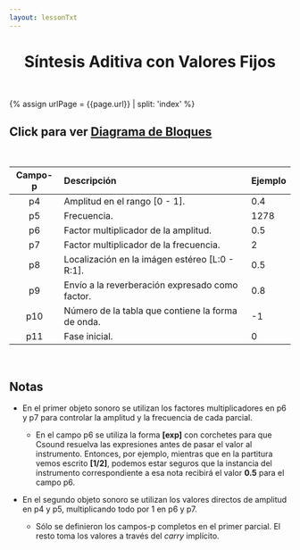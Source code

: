 ```yaml
---
layout: lessonTxt
---
```


# <center>Síntesis Aditiva con Valores Fijos</center>

<br>

{% assign urlPage = {{page.url}} | split: 'index' %}

## Click para ver <a href="#" onclick="document.getElementById('loadDiv').style.display='block';">Diagrama de Bloques</a>

<br>

| Campo-p  | Descripción                                       | Ejemplo |
| :------: | :------------------------------------------------ | ------- |
|   p4     | Amplitud en el rango [0 - 1].                     |    0.4  |
|   p5     | Frecuencia.                                       |   1278  |
|   p6     | Factor multiplicador de la amplitud.              |    0.5  |
|   p7     | Factor multiplicador de la frecuencia.            |      2  |
|   p8     | Localización en la imágen estéreo [L:0 - R:1].    |    0.5  |
|   p9     | Envío a la reverberación expresado como factor.   |    0.8  |
|   p10    | Número de la tabla que contiene la forma de onda. |     -1  |
|   p11    | Fase inicial.                                     |      0  |

<br>

<!--

|   REF    |     =    |  Descripción                                       |
| :------: | :------: | :------------------------------------------------- |
|   DUR    |     p3   | Duración de la nota.                               |
|   AMP    |     p4   | Amplitud en el rango [0 - 1].                      |
|   FREQ   |     p5   | Frecuencia fija.                                   |
|   PHASE  |     p11  | Fase inicial.                                      |
|    WF    |     p10  | Forma de onda.                                     |
|    X     |     p6   | Factor multiplicador de la amplitud.               |
|    Y     |     p7   | Factor multiplicador de la frecuencia.             |
|   PAN    |     p8   | Localización en la imágen estéreo [L:0  - R:1].    |
|   REV    |     p9   | Envío a la reverberación expresado como  factor.   |


<br>

|   REF    |     =    |  Descripción                                                        |
| :------: | :------: | :------------------------------------------------------------------ |
|   DUR    |     p3   | Duración de la nota.                                                |
|    F1    |    -p4   | Tabla con valores de amplitud.                                      |
|    F2    |    -p5   | Tabla con valores de frecuencia.                                    |
|   PHASE  |     p11  | Fase inicial.                                                       |
|    WF    |     p10  | Forma de onda.                                                      |
|    X     |     p6   | Factor multiplicador de la amplitud.                                |
|    Y     |     p7   | Factor multiplicador de la frecuencia.                              |
|    F3    |    -p8   | Tabla con valores de paneo.                                         |
|    F4    |    -p9   | Tabla con factores de envío a la reverb.                            |


<br>

-->

## Notas

* En el primer objeto sonoro se utilizan los factores multiplicadores en p6 y p7 para controlar la amplitud y la frecuencia de cada parcial.
  
  * En el campo p6 se utiliza la forma <b>[exp]</b> con corchetes para que Csound resuelva las expresiones antes de pasar el valor al instrumento. Entonces, por ejemplo, mientras que en la partitura vemos escrito <b>[1/2]</b>, podemos estar seguros que la instancia del instrumento correspondiente a esa nota recibirá el valor <b>0.5</b> para el campo p6.

* En el segundo objeto sonoro se utilizan los valores directos de amplitud en p4 y p5, multiplicando todo por 1 en p6 y p7.

  * Sólo se definieron los campos-p completos en el primer parcial. El resto toma los valores a través del <i>carry</i> implícito.

<br>

<script>
function hideDiv() {
    document.getElementById('loadDiv').style.display='none';
}
document.getElementById('loadDiv').innerHTML = "";
document.getElementById('loadDiv').style.background = 'black url({{site.baseurl}}{{urlPage}}/../aditiva_fija.svg) no-repeat center center fixed';
document.getElementById('loadDiv').style.webkitBackgroundSize = '100% 100vh';

document.getElementById('loadDiv').onclick = hideDiv;
</script>



